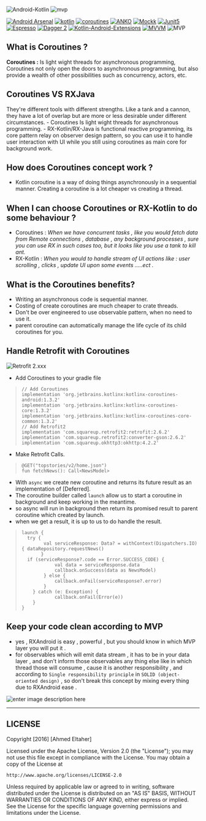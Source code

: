 
![Android-Kotlin](https://github.com/ahmedeltaher/Kotlin-MVP/blob/master/readme-images/androkotlin.png)
![mvp](https://github.com/ahmedeltaher/Android-Clean-Architecture-MVVM-MVP/blob/master/readme-images/android-mvp-flow.png)



[![Android Arsenal](https://img.shields.io/badge/Android%20Arsenal-android--best--practices-brightgreen.svg?style=flat)](https://android-arsenal.com/details/3/4975)
 [![kotlin](https://img.shields.io/badge/Kotlin-1.3.xxx-brightgreen.svg)](https://kotlinlang.org/)
 [![coroutines](https://img.shields.io/badge/coroutines-asynchronous-red.svg)](https://kotlinlang.org/docs/reference/coroutines-overview.html) [![ANKO](https://img.shields.io/badge/Anko-commons-blue.svg)](https://github.com/Kotlin/anko) [![Mockk](https://img.shields.io/badge/Mockk-testing-yellow.svg)](https://mockk.io/)      [![Junit5](https://img.shields.io/badge/Junit5-testing-yellowgreen.svg)](https://junit.org/junit5/)   [![Espresso](https://img.shields.io/badge/Espresso-testing-lightgrey.svg)](https://developer.android.com/training/testing/espresso/)  [![Dagger 2](https://img.shields.io/badge/Dagger-2.xx-orange.svg)](https://google.github.io/dagger/)  [![Kotlin-Android-Extensions ](https://img.shields.io/badge/Kotlin--Android--Extensions-plugin-red.svg)](https://kotlinlang.org/docs/tutorials/android-plugin.html) [![MVVM ](https://img.shields.io/badge/Clean--Code-MVVM-brightgreen.svg)](https://github.com/googlesamples/android-architecture)
![MVP ](https://img.shields.io/badge/Clean--Code-MVP-brightgreen.svg)


**What is Coroutines ?**
-------------------
 **Coroutines :**
Is light wight threads for asynchronous programming, Coroutines not only open the doors to
asynchronous programming, but also provide a wealth of other possibilities such as concurrency, actors, etc.

**Coroutines VS RXJava**
-------------------
They're different tools with different strengths. Like a tank and a cannon, they have a lot of overlap but are more or less desirable under different circumstances.
        - Coroutines Is light wight threads for asynchronous programming.
        - RX-Kotlin/RX-Java is functional reactive programming, its core pattern relay on
        observer design pattern, so you can use it to handle user interaction with UI while you
        still using coroutines as main core for background work.

**How does Coroutines concept work ?**
------------
 - Kotlin coroutine is a way of doing things asynchronously in a sequential manner. Creating a coroutine is a lot cheaper vs creating a thread.


**When I can choose Coroutines or RX-Kotlin to do some behaviour ?**
--------------------------
 - Coroutines : *When we have concurrent tasks , like you would fetch data from Remote connections
 , database , any background processes , sure you can use RX in such cases too, but it looks like
  you use a tank to kill ant.*
 - RX-Kotlin : *When you would to handle stream of UI actions like : user scrolling , clicks ,
 update UI upon some events .....ect .*


**What is the Coroutines benefits?**
-----------------------------

 - Writing an asynchronous code is sequential manner.
 - Costing of create coroutines are much cheaper to crate threads.
 - Don't be over engineered to use observable pattern, when no need to use it.
 - parent coroutine can automatically manage the life cycle of its child coroutines for you.


**Handle Retrofit with Coroutines**
-----------------------------
![Retrofit 2.xxx](https://github.com/ahmedeltaher/Android-Clean-Architecture-MVVM-MVP/blob/kotlin-mvvm-dagger/readme-images/8399.png)

 - Add Coroutines to your gradle file

>     // Add Coroutines
>     implementation 'org.jetbrains.kotlinx:kotlinx-coroutines-android:1.3.2'
>     implementation 'org.jetbrains.kotlinx:kotlinx-coroutines-core:1.3.2'
>     implementation 'org.jetbrains.kotlinx:kotlinx-coroutines-core-common:1.3.2'
>     // Add Retrofit2
>     implementation 'com.squareup.retrofit2:retrofit:2.6.2'
>     implementation 'com.squareup.retrofit2:converter-gson:2.6.2'
>     implementation 'com.squareup.okhttp3:okhttp:4.2.2'


- Make Retrofit Calls.

>     @GET("topstories/v2/home.json")
>     fun fetchNews(): Call<NewsModel>


 - With ```async``` we create new coroutine and returns its future result as an implementation of [Deferred].
 - The coroutine builder called ```launch``` allow us to start a coroutine in background and keep working in the meantime.
 - so async will run in background then return its promised result to parent coroutine which
 created by launch.
 - when we get a result, it is up to us to do handle the result.





>     launch {
>       try {
>             val serviceResponse: Data? = withContext(Dispatchers.IO) { dataRepository.requestNews()
>            }
>       if (serviceResponse?.code == Error.SUCCESS_CODE) {
>                 val data = serviceResponse.data
>                 callback.onSuccess(data as NewsModel)
>             } else {
>                 callback.onFail(serviceResponse?.error)
>             }
>         } catch (e: Exception) {
>                 callback.onFail(Error(e))
>         }
>     }


**Keep your code clean according to MVP**
-----------------------------
 - yes , RXAndroid is easy , powerful , but you should know in which MVP
          layer you will put it .
 - for observables which will emit data stream , it has to be in your
   data layer , and don't inform those observables any thing else like
   in which thread those will consume , cause it is another
   responsibility , and according to `Single responsibility principle`
   in `SOLID (object-oriented design)` , so don't break this concept by
   mixing every thing due to RXAndroid ease .


![enter image description here](https://lh3.googleusercontent.com/-C7BXAK1LhZk/WGFSXnV6UvI/AAAAAAAAHiw/7-r9dmdNyAIsjsOueZICV7PSoLtkPOEBACLcB/s0/MVP.jpg "MVP.jpg")



----------
**LICENSE**
-------------------


Copyright [2016] [Ahmed Eltaher]

Licensed under the Apache License, Version 2.0 (the "License");
you may not use this file except in compliance with the License.
You may obtain a copy of the License at

    http://www.apache.org/licenses/LICENSE-2.0

Unless required by applicable law or agreed to in writing, software
distributed under the License is distributed on an "AS IS" BASIS,
WITHOUT WARRANTIES OR CONDITIONS OF ANY KIND, either express or implied.
See the License for the specific language governing permissions and
limitations under the License.
